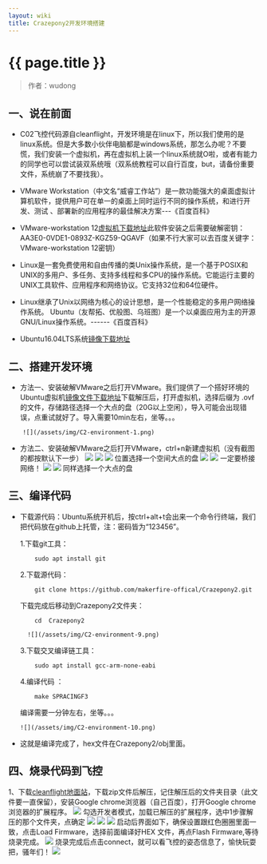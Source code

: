 ```yaml
---
layout: wiki
title: Crazepony2开发环境搭建
---
```


# {{ page.title }}

> 作者：wudong

## 一、说在前面
+ C02飞控代码源自cleanflight，开发环境是在linux下，所以我们使用的是linux系统。但是大多数小伙伴电脑都是windows系统，那怎么办呢？不要慌，我们安装一个虚拟机，再在虚拟机上装一个linux系统就O啦，或者有能力的同学也可以尝试装双系统哦（双系统教程可以自行百度，but，请备份重要文件，系统崩了不要找我）。

+ VMware Workstation（中文名“威睿工作站”）是一款功能强大的桌面虚拟计算机软件，提供用户可在单一的桌面上同时运行不同的操作系统，和进行开发、测试 、部署新的应用程序的最佳解决方案---《百度百科》

+ VMware-workstation 12[虚拟机下载地址](http://pan.baidu.com/s/1jIiHVBC)此软件安装之后需要破解密钥：AA3E0-0VDE1-0893Z-KGZ59-QGAVF（如果不行大家可以去百度关键字：VMware-workstation 12密钥）

+ Linux是一套免费使用和自由传播的类Unix操作系统，是一个基于POSIX和UNIX的多用户、多任务、支持多线程和多CPU的操作系统。它能运行主要的UNIX工具软件、应用程序和网络协议。它支持32位和64位硬件。

+ Linux继承了Unix以网络为核心的设计思想，是一个性能稳定的多用户网络操作系统。
Ubuntu（友帮拓、优般图、乌班图）是一个以桌面应用为主的开源GNU/Linux操作系统。------《百度百科》

+ Ubuntu16.04LTS系统[镜像下载地址](http://pan.baidu.com/s/1i5FnYOP)

## 二、搭建开发环境
* 方法一、安装破解VMware之后打开VMware。我们提供了一个搭好环境的Ubuntu虚拟机[镜像文件下载地址](http://pan.baidu.com/s/1cMol5s)下载解压后，打开虚拟机，选择后缀为 .ovf的文件，存储路径选择一个大点的盘（20G以上空闲），导入可能会出现错误，点重试就好了。导入需要10min左右，坐等。。。
~~~
	![](/assets/img/C2-environment-1.png)
~~~
* 方法二、安装破解VMware之后打开VMware，ctrl+n新建虚拟机（没有截图的都按默认下一步）
	![](/assets/img/C2-environment-2.png)
	![](/assets/img/C2-environment-3.png)
	![](/assets/img/C2-environment-4.png)
位置选择一个空间大点的盘
	![](/assets/img/C2-environment-5.png)
	![](/assets/img/C2-environment-6.png)
一定要桥接网络！
	![](/assets/img/C2-environment-7.png)
	![](/assets/img/C2-environment-8.png) 
同样选择一个大点的盘

## 三、编译代码
* 下载源代码：Ubuntu系统开机后，按ctrl+alt+t会出来一个命令行终端，我们把代码放在github上托管，注：密码皆为“123456”。

	1.下载git工具：
	~~~
		sudo apt install git
	~~~
	2.下载源代码：
	~~~
		git clone https://github.com/makerfire-offical/Crazepony2.git	
	~~~
	下载完成后移动到Crazepony2文件夹：
	~~~
		cd  Crazepony2
	~~~
		![](/assets/img/C2-environment-9.png)
	3.下载交叉编译链工具：
	~~~
		sudo apt install gcc-arm-none-eabi
	~~~
	4.编译代码 ：
	~~~
		make SPRACINGF3		
	~~~
	编译需要一分钟左右，坐等。。。
	~~~
	![](/assets/img/C2-environment-10.png)
	~~~
+ 这就是编译完成了，hex文件在Crazepony2/obj里面。

## 四、烧录代码到飞控
1、下载[cleanflight地面站](https://github.com/cleanflight/cleanflight-configurator)，下载zip文件后解压，记住解压后的文件夹目录（此文件要一直保留），安装Google chrome浏览器（自己百度），打开Google chrome浏览器的扩展程序。
	![](/assets/img/C2-environment-11.png)
勾选开发者模式，加载已解压的扩展程序，选中1步骤解压的那个文件夹，点确定
	![](/assets/img/C2-environment-12.png)
	![](/assets/img/C2-environment-13.png)
	![](/assets/img/C2-environment-14.png)
启动后界面如下，确保设置跟红色圈圈里面一致，点击Load Firmware，选择前面编译好HEX
文件，再点Flash Firmware,等待烧录完成。
	![](/assets/img/C2-environment-15.png)
烧录完成后点击connect，就可以看飞控的姿态信息了，愉快玩耍把，骚年们！
	![](/assets/img/C2-environment-16.png)